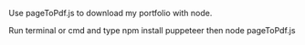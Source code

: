 Use pageToPdf.js to download my portfolio with node.

Run terminal or cmd and type npm install puppeteer
then node pageToPdf.js
